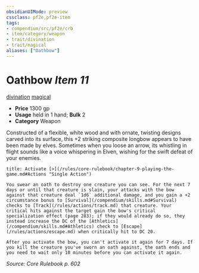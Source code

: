 ```yaml
---
obsidianUIMode: preview
cssclass: pf2e,pf2e-item
tags:
- compendium/src/pf2e/crb
- item/category/weapon
- trait/divination
- trait/magical
aliases: ["Oathbow"]
---
```

# Oathbow *Item 11*  
[divination](/rules/traits/divination.md)  [magical](/rules/traits/magical.md)  

- **Price** 1300 gp
- **Usage** held in 1 hand; **Bulk** 2
- **Category** Weapon

Constructed of a flexible, white wood and with ornate, twisting designs carved into its surface, this +2 striking composite longbow appears to have been made by elves. Sometimes when you loose an arrow, its whistling in flight sounds like a voice whispering in Elven, wishing for the swift defeat of your enemies.

```ad-embed-ability
title: Activate [>](/rules/core-rulebook/chapter-9-playing-the-game.md#Actions "Single Action")

You swear an oath to destroy one creature you can see. For the next 7 days or until that creature is slain, your attacks with the bow against that creature deal `1d6` additional damage, and you gain a +2 circumstance bonus to [Survival](/compendium/skills.md#Survival) checks to [Track](/rules/actions/track.md) that creature. Your critical hits against the target gain the bow's critical specialization effect (page 283); if they would already do so, they instead increase the DC of the [Athletics](/compendium/skills.md#Athletics) check to [Escape](/rules/actions/escape.md) when critically hit to DC 20.

After you activate the bow, you can't activate it again for 7 days. If you kill the creature you've sworn an oath against, the oath ends and you need to wait only 10 minutes before you can activate it again.
```

*Source: Core Rulebook p. 602*